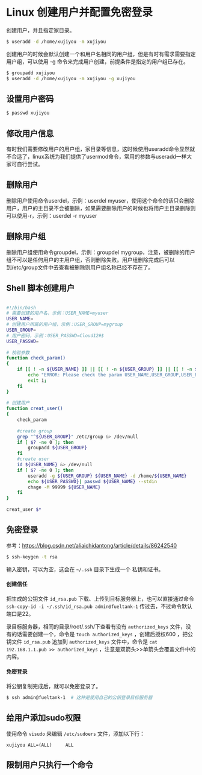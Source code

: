 # Linux 创建用户并配置免密登录

创建用户，并且指定家目录。

```bash
$ useradd -d /home/xujiyou -m xujiyou
```

创建用户的时候会默认创建一个和用户名相同的用户组，但是有时有需求需要指定用户组，可以使用 -g 命令来完成用户创建，前提条件是指定的用户组已存在。

```bash
$ groupadd xujiyou
$ useradd -d /home/xujiyou -m xujiyou -g xujiyou
```



## 设置用户密码

```bash
$ passwd xujiyou
```



## 修改用户信息

  有时我们需要修改用户的用户组，家目录等信息，这时候使用useradd命令显然就不合适了，linux系统为我们提供了usermod命令，常用的参数与useradd一样大家可自行尝试。



## 删除用户

 删除用户使用命令userdel，示例：userdel myuser，使用这个命令的话只会删除用户，用户的主目录不会被删除，如果需要删除用户的时候也将用户主目录删除则可以使用-r，示例：userdel -r myuser



## 删除用户组

 删除用户组使用命令groupdel，示例：groupdel mygroup，注意，被删除的用户组不可以是任何用户的主用户组，否则删除失败。用户组删除完成后可以到/etc/group文件中去查看被删除则用户组名称已经不存在了。



## Shell 脚本创建用户

```bash

#!/bin/bash
# 需要创建的用户名，示例：USER_NAME=myuser
USER_NAME=
# 创建用户所属的用户组，示例：USER_GROUP=mygroup
USER_GROUP=
# 用户密码，示例：USER_PASSWD=Cloud12#$
USER_PASSWD=
 
# 校验参数
function check_param()
{
    if [[ ! -n ${USER_NAME} ]] || [[ ! -n ${USER_GROUP} ]] || [[ ! -n ${USER_PASSWD} ]]; then
        echo "ERROR: Please check the param USER_NAME,USER_GROUP,USER_PASSWD can not be null"
        exit 1;
    fi
}
 
# 创建用户
function creat_user()
{
    check_param
	
    #create group
    grep "^${USER_GROUP}" /etc/group &> /dev/null
    if [ $? -ne 0 ]; then
        groupadd ${USER_GROUP}
    fi
    #create user
    id ${USER_NAME} &> /dev/null
    if [ $? -ne 0 ]; then
        useradd -g ${USER_GROUP} ${USER_NAME} -d /home/${USER_NAME}
        echo ${USER_PASSWD}| passwd ${USER_NAME} --stdin
        chage -M 99999 ${USER_NAME}
    fi
}
 
creat_user $*
```



## 免密登录

参考：https://blog.csdn.net/aliaichidantong/article/details/86242540

```bash
$ ssh-keygen -t rsa
```

输入密钥，可以为空，这会在 `~/.ssh` 目录下生成一个 私钥和证书。

#### 创建信任

把生成的公钥文件 `id_rsa.pub` 下载、上传到目标服务器上，也可以直接通过命令`ssh-copy-id -i ~/.ssh/id_rsa.pub admin@fueltank-1` 传过去，不过命令默认端口是22。

录目标服务器，相同的目录/root/.ssh/下查看有没有 `authorized_keys` 文件，没有的话需要创建一个，命令是               `touch authorized_keys` ，创建后授权600 ，把公钥文件 `id_rsa.pub` 追加到 `authorized_keys` 文件中，命令是                        `cat 192.168.1.1.pub >> authorized_keys` ，注意是双箭头>>单箭头会覆盖文件中的内容。

#### 免密登录

将公钥复制完成后，就可以免密登录了。

```bash
$ ssh admin@fueltank-1  # 这种是使用自己的公钥登录目标服务器
```



## 给用户添加sudo权限

使用命令 `visudo` 来编辑 `/etc/sudoers` 文件，添加以下行：

```
xujiyou ALL=(ALL)     ALL
```



## 限制用户只执行一个命令

